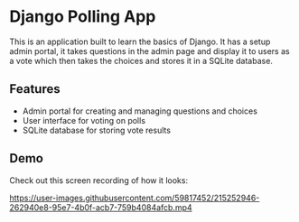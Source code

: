 # Django Polling App

This is an application built to learn the basics of Django. It has a setup admin portal, it takes questions in the admin page and display it to users as a vote which then takes the choices and stores it in a SQLite database.

## Features
- Admin portal for creating and managing questions and choices
- User interface for voting on polls
- SQLite database for storing vote results

## Demo

Check out this screen recording of how it looks:


https://user-images.githubusercontent.com/59817452/215252946-262940e8-95e7-4b0f-acb7-759b4084afcb.mp4



